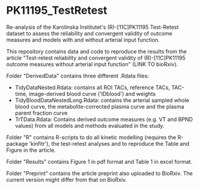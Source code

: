 # PK11195_TestRetest
Re-analysis of the Karolinska Institutet's (R)-[11C]PK11195 Test-Retest dataset to assess the reliability and convergent validity of outcome measures and models with and without arterial input function.

This repository contains data and code to reproduce the results from the article "Test-retest reliability and convergent validity of (R)-[11C]PK11195 outcome measures without arterial input function" (LINK TO bioRxiv). 

Folder "DerivedData" contains three different .Rdata files: 

 - TidyDataNested.Rdata: contains all ROI TACs, reference TACs, TAC-time, image-derived blood curve ('IDblood') and weights
 - TidyBloodDataNestedLong.Rdata: contains the arterial sampled whole blood curve, the metabolite-corrected plasma curve and the plasma parent fraction curve
 - TrTData.Rdata: Contains derived outcome measures (e.g. VT and BPND values) from all models and methods evaluated in the study. 

Folder "R" contains R-scripts to do all kinetic modelling (requires the R-package 'kinfitr'), the test-retest analyses and to reproduce the Table and Figure in the article. 

Folder "Results" contains Figure 1 in pdf format and Table 1 in excel format. 

Folder "Preprint" contains the article preprint also uploaded to BioRxiv. The current version might differ from that on BioRxiv. 
